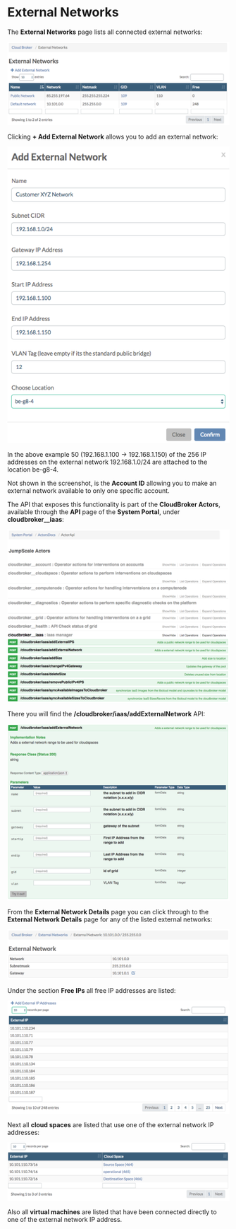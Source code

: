 # External Networks

The **External Networks** page lists all connected external networks:

![](../../.gitbook/assets/externalnetworks%20%281%29.png)

Clicking **+ Add External Network** allows you to add an external network:

![](../../.gitbook/assets/addexternalnetwork.png)

In the above example 50 \(192.168.1.100 -&gt; 192.168.1.150\) of the 256 IP addresses on the external network 192.168.1.0/24 are attached to the location be-g8-4.

Not shown in the screenshot, is the **Account ID** allowing you to make an external network available to only one specific account.

The API that exposes this functionality is part of the **CloudBroker Actors**, available through the **API** page of the **System Portal**, under **cloudbroker\_\_iaas**:

![](../../.gitbook/assets/cloudbroker__iaas.png)

There you will find the **/cloudbroker/iaas/addExternalNetwork** API:

![](../../.gitbook/assets/addexternalnetwork-api.png)

From the **External Network Details** page you can click through to the **External Network Details** page for any of the listed external networks:

![](../../.gitbook/assets/externalnetworkdetails.png)

Under the section **Free IPs** all free IP addresses are listed:

![](../../.gitbook/assets/freeips%20%281%29.png)

Next all **cloud spaces** are listed that use one of the external network IP addresses:

![](../../.gitbook/assets/cloudspaces%20%283%29.png)

Also all **virtual machines** are listed that have been connected directly to one of the external network IP address.

